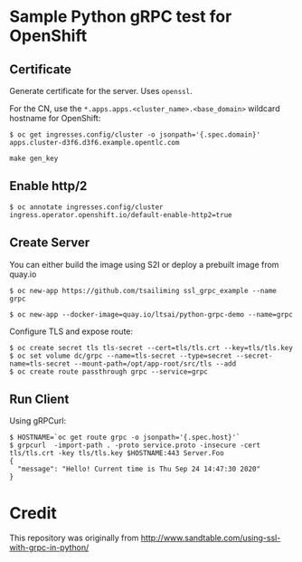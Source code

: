 # Sample Python gRPC test for OpenShift 

## Certificate

Generate certificate for the server. Uses `openssl`. 

For the CN, use the `*.apps.apps.<cluster_name>.<base_domain>` wildcard hostname for OpenShift:

```
$ oc get ingresses.config/cluster -o jsonpath='{.spec.domain}'
apps.cluster-d3f6.d3f6.example.opentlc.com
```

```
make gen_key
```

## Enable http/2

```
$ oc annotate ingresses.config/cluster ingress.operator.openshift.io/default-enable-http2=true
```

## Create Server

You can either build the image using S2I or deploy a prebuilt image from quay.io

```
$ oc new-app https://github.com/tsailiming ssl_grpc_example --name grpc
```

```
$ oc new-app --docker-image=quay.io/ltsai/python-grpc-demo --name=grpc
```

Configure TLS and expose route:
```
$ oc create secret tls tls-secret --cert=tls/tls.crt --key=tls/tls.key 
$ oc set volume dc/grpc --name=tls-secret --type=secret --secret-name=tls-secret --mount-path=/opt/app-root/src/tls --add
$ oc create route passthrough grpc --service=grpc
```


## Run Client

Using gRPCurl:

```
$ HOSTNAME=`oc get route grpc -o jsonpath='{.spec.host}'`
$ grpcurl  -import-path . -proto service.proto -insecure -cert tls/tls.crt -key tls/tls.key $HOSTNAME:443 Server.Foo
{
  "message": "Hello! Current time is Thu Sep 24 14:47:30 2020"
}
```

# Credit

This repository was originally from http://www.sandtable.com/using-ssl-with-grpc-in-python/

